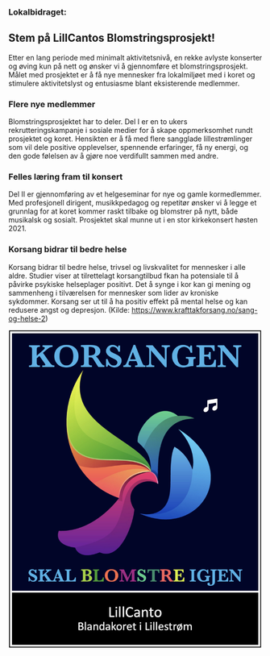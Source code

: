 ### Lokalbidraget:
## Stem på LillCantos Blomstringsprosjekt!

Etter en lang periode med minimalt aktivitetsnivå, en rekke avlyste konserter og øving kun på nett og ønsker vi å gjennomføre et blomstringsprosjekt. Målet med prosjektet er å få nye mennesker fra lokalmiljøet med i koret og stimulere aktivitetslyst og entusiasme blant eksisterende medlemmer.

### Flere nye medlemmer
Blomstringsprosjektet har to deler. Del I er en to ukers rekrutteringskampanje i sosiale medier for å skape oppmerksomhet rundt prosjektet og koret. Hensikten er å få med flere sangglade lillestrømlinger som vil dele positive opplevelser, spennende erfaringer, få ny energi, og den gode følelsen av å gjøre noe verdifullt sammen med andre. 

### Felles læring fram til konsert
Del II er gjennomføring av et helgeseminar for nye og gamle kormedlemmer. Med profesjonell dirigent, musikkpedagog og repetitør ønsker vi å legge et grunnlag for at koret kommer raskt tilbake og blomstrer på nytt, både musikalsk og sosialt. Prosjektet skal munne ut i en stor kirkekonsert høsten 2021.

### Korsang bidrar til bedre helse
Korsang bidrar til bedre helse, trivsel og livskvalitet for mennesker i alle aldre. Studier viser at tilrettelagt korsangtilbud fkan ha potensiale til å påvirke psykiske helseplager positivt. Det å synge i kor kan gi mening og sammenheng i tilværelsen for mennesker som lider av kroniske sykdommer. Korsang ser ut til å ha positiv effekt på mental helse og kan redusere angst og depresjon. (Kilde: https://www.krafttakforsang.no/sang-og-helse-2)

![LillCanto Julekonsert 2019](assets/bilder_til_web/LogoBlomstring.jpg)


